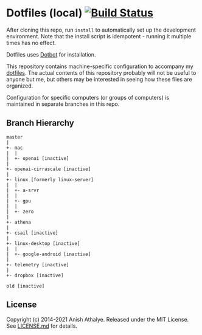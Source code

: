 # Dotfiles (local) [![Build Status](https://github.com/anishathalye/dotfiles-local/workflows/CI/badge.svg)](https://github.com/anishathalye/dotfiles-local/actions?query=workflow%3ACI)

After cloning this repo, run `install` to automatically set up the development
environment. Note that the install script is idempotent - running it multiple
times has no effect.

Dotfiles uses [Dotbot][dotbot] for installation.

This repository contains machine-specific configuration to accompany my
[dotfiles][dotfiles]. The actual contents of this repository probably will not
be useful to anyone but me, but others may be interested in seeing how these
files are organized.

Configuration for specific computers (or groups of computers) is maintained in
separate branches in this repo.

Branch Hierarchy
----------------

```
master
|
+- mac
|  |
|  +- openai [inactive]
|
+- openai-cirrascale [inactive]
|
+- linux [formerly linux-server]
|  |
|  +- a-srvr
|  |
|  +- gpu
|  |
|  +- zero
|
+- athena
|
+- csail [inactive]
|
+- linux-desktop [inactive]
|  |
|  +- google-android [inactive]
|
+- telemetry [inactive]
|
+- dropbox [inactive]

old [inactive]
```

License
-------

Copyright (c) 2014-2021 Anish Athalye. Released under the MIT License. See
[LICENSE.md][license] for details.

[dotbot]: https://github.com/anishathalye/dotbot
[dotfiles]: https://github.com/anishathalye/dotfiles
[license]: LICENSE.md
